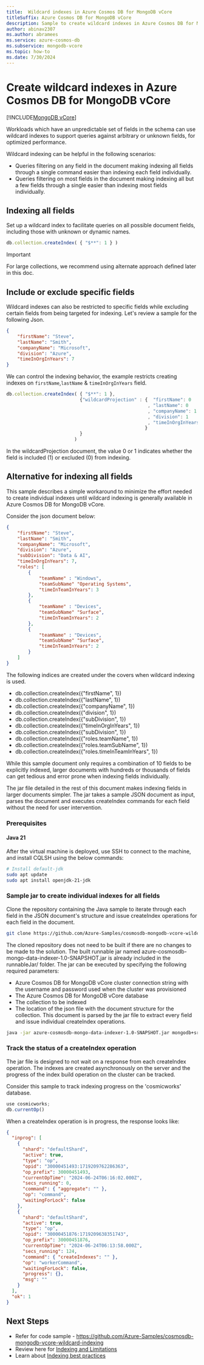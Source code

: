 ```yaml
---
title:  Wildcard indexes in Azure Cosmos DB for MongoDB vCore
titleSuffix: Azure Cosmos DB for MongoDB vCore
description: Sample to create wildcard indexes in Azure Cosmos DB for MongoDB vCore.
author: abinav2307
ms.author: abramees
ms.service: azure-cosmos-db
ms.subservice: mongodb-vcore
ms.topic: how-to
ms.date: 7/30/2024
---
```



# Create wildcard indexes in Azure Cosmos DB for MongoDB vCore

[!INCLUDE[MongoDB vCore](~/reusable-content/ce-skilling/azure/includes/cosmos-db/includes/appliesto-mongodb-vcore.md)]

Workloads which have an unpredictable set of fields in the schema can use wildcard indexes to support queries against arbitrary or unknown fields, for optimized performance.

Wildcard indexing can be helpful in the following scenarios:
- Queries filtering on any field in the document making indexing all fields through a single command easier than indexing each field individually.
- Queries filtering on most fields in the document making indexing all but a few fields through a single easier than indexing most fields individually.

## Indexing all fields

Set up a wildcard index to facilitate queries on all possible document fields, including those with unknown or dynamic names.

```javascript
db.collection.createIndex( { "$**": 1 } )
```

> [!IMPORTANT]
> For large collections, we recommend using alternate approach defined later in this doc.

## Include or exclude specific fields

Wildcard indexes can also be restricted to specific fields while excluding certain fields from being targeted for indexing. Let's review a sample for the following Json.

```json
{
    "firstName": "Steve",
    "lastName": "Smith",
    "companyName": "Microsoft",
    "division": "Azure",
    "timeInOrgInYears": 7
}
```

We can control the indexing behavior, the example restricts creating indexes on `firstName`,`lastName` & `timeInOrgInYears` field.

```javascript
db.collection.createIndex( { "$**": 1 },
                           {"wildcardProjection" : {  "firstName": 0
                                                    , "lastName": 0
                                                    , "companyName": 1
                                                    , "division": 1
                                                    , "timeInOrgInYears": 0
                                                   }
                           }
                         )
```

In the wildcardProjection document, the value 0 or 1 indicates whether the field is included (1) or excluded (0) from indexing.

## Alternative for indexing all fields

This sample describes a simple workaround to minimize the effort needed to create individual indexes until wildcard indexing is generally available in Azure Cosmos DB for MongoDB vCore.

Consider the json document below:
```json
{
    "firstName": "Steve",
    "lastName": "Smith",
    "companyName": "Microsoft",
    "division": "Azure",
    "subDivision": "Data & AI",
    "timeInOrgInYears": 7,
    "roles": [
        {
            "teamName" : "Windows",
            "teamSubName" "Operating Systems",
            "timeInTeamInYears": 3
        },
        {
            "teamName" : "Devices",
            "teamSubName" "Surface",
            "timeInTeamInYears": 2
        },
        {
            "teamName" : "Devices",
            "teamSubName" "Surface",
            "timeInTeamInYears": 2
        }
    ]
}
```

The following indices are created under the covers when wildcard indexing is used.
- db.collection.createIndex({"firstName", 1})
- db.collection.createIndex({"lastName", 1})
- db.collection.createIndex({"companyName", 1})
- db.collection.createIndex({"division", 1})
- db.collection.createIndex({"subDivision", 1})
- db.collection.createIndex({"timeInOrgInYears", 1})
- db.collection.createIndex({"subDivision", 1})
- db.collection.createIndex({"roles.teamName", 1})
- db.collection.createIndex({"roles.teamSubName", 1})
- db.collection.createIndex({"roles.timeInTeamInYears", 1})

While this sample document only requires a combination of 10 fields to be explicitly indexed, larger documents with hundreds or thousands of fields can get tedious and error prone when indexing fields individually.

The jar file detailed in the rest of this document makes indexing fields in larger documents simpler. The jar takes a sample JSON document as input, parses the document and executes createIndex commands for each field without the need for user intervention.

### Prerequisites

#### Java 21
After the virtual machine is deployed, use SSH to connect to the machine, and install CQLSH using the below commands:

```bash
# Install default-jdk
sudo apt update
sudo apt install openjdk-21-jdk
```

### Sample jar to create individual indexes for all fields

Clone the repository containing the Java sample to iterate through each field in the JSON document's structure and issue createIndex operations for each field in the document.

```bash
git clone https://github.com/Azure-Samples/cosmosdb-mongodb-vcore-wildcard-indexing.git
```

The cloned repository does not need to be built if there are no changes to be made to the solution. The built runnable jar named azure-cosmosdb-mongo-data-indexer-1.0-SNAPSHOT.jar is already included in the runnableJar/ folder. The jar can be executed by specifying the following required parameters:
- Azure Cosmos DB for MongoDB vCore cluster connection string with the username and password used when the cluster was provisioned
- The Azure Cosmos DB for MongoDB vCore database
- The collection to be indexed
- The location of the json file with the document structure for the collection. This document is parsed by the jar file to extract every field and issue individual createIndex operations.

```bash
java -jar azure-cosmosdb-mongo-data-indexer-1.0-SNAPSHOT.jar mongodb+srv://<user>:<password>@abinav-test-benchmarking.global.mongocluster.cosmos.azure.com/?tls=true&authMechanism=SCRAM-SHA-256&retrywrites=false&maxIdleTimeMS=120000 cosmicworks employee sampleEmployee.json
```

### Track the status of a createIndex operation
The jar file is designed to not wait on a response from each createIndex operation. The indexes are created asynchronously on the server and the progress of the index build operation on the cluster can be tracked.

Consider this sample to track indexing progress on the 'cosmicworks' database.
```javascript
use cosmicworks;
db.currentOp()
```

When a createIndex operation is in progress, the response looks like:
```json
{
  "inprog": [
    {
      "shard": "defaultShard",
      "active": true,
      "type": "op",
      "opid": "30000451493:1719209762286363",
      "op_prefix": 30000451493,
      "currentOpTime": "2024-06-24T06:16:02.000Z",
      "secs_running": 0,
      "command": { "aggregate": "" },
      "op": "command",
      "waitingForLock": false
    },
    {
      "shard": "defaultShard",
      "active": true,
      "type": "op",
      "opid": "30000451876:1719209638351743",
      "op_prefix": 30000451876,
      "currentOpTime": "2024-06-24T06:13:58.000Z",
      "secs_running": 124,
      "command": { "createIndexes": "" },
      "op": "workerCommand",
      "waitingForLock": false,
      "progress": {},
      "msg": ""
    }
  ],
  "ok": 1
}
```

## Next Steps

- Refer for code sample - https://github.com/Azure-Samples/cosmosdb-mongodb-vcore-wildcard-indexing
- Review here for [Indexing and Limitations](indexing.md)
- Learn about [Indexing best practices](how-to-create-indexes.md)
